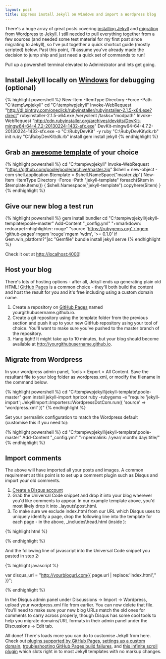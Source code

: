```yaml
---
layout: post
title: Express install Jekyll on Windows and import a Wordpress blog
---
```


There's a huge array of great posts covering [installing Jekyll](http://jekyll-windows.juthilo.com/) and [migrating](http://www.girliemac.com/blog/2013/12/27/wordpress-to-jekyll/) [from](http://blog.8thcolor.com/en/2014/05/migrate-from-wordpress/) [Wordpress](http://leopard.in.ua/2012/06/14/how-to-migrate-from-wordpress-to-jekyll/) [to](http://www.leemunroe.com/moving-wordpress-dreamhost-to-jekyll-github/) [Jekyll](http://paulstamatiou.com/how-to-wordpress-to-jekyll/). I still needed to pull everything together from a few sources (and needed some test material for my first post since migrating to Jekyll), so I've put together a quick shortcut guide (mostly scripted) below. Past this point, I'll assume you've already made the decision to jump ship and just need a quick set of commands to run!

Pull up a powershell terminal elevated to Administrator and lets get going.

Install Jekyll locally on [Windows](http://jekyll-windows.juthilo.com/) for debugging (optional)
---
{% highlight powershell %}
New-Item -ItemType Directory -Force -Path "C:\temp\wpjekyll"
cd "C:\temp\wpjekyll"
Invoke-WebRequest "http://dl.bintray.com/oneclick/rubyinstaller/rubyinstaller-2.1.5-x64.exe?direct"
rubyinstaller-2.1.5-x64.exe /verysilent /tasks="modpath"
Invoke-WebRequest "http://cdn.rubyinstaller.org/archives/devkits/DevKit-mingw64-64-4.7.2-20130224-1432-sfx.exe"
DevKit-mingw64-64-4.7.2-20130224-1432-sfx.exe -o "C:\RubyDevKit" -y
ruby "C:\RubyDevKit\dk.rb" init
ruby "C:\RubyDevKit\dk.rb" install
gem install jekyll
{% endhighlight %}

Grab an [awesome template](https://github.com/poole/poole) of your choice
---
{% highlight powershell %}
cd "C:\temp\wpjekyll"
Invoke-WebRequest "https://github.com/poole/poole/archive/master.zip"
$shell = new-object -com shell.application
$template = $shell.NameSpace("master.zip")
New-Item -ItemType Directory -Force -Path "jekyll-template"
foreach($item in $template.items()) { $shell.Namespace("jekyll-template").copyhere($item) }
{% endhighlight %}

Give our new blog a test run
---
{% highlight powershell %}
gem install bundler
cd "C:\temp\wpjekyll\jekyll-template\poole-master"
Add-Content "_config.yml" "`r`nmarkdown: redcarpet`r`nhighlighter: rouge"
"source 'https://rubygems.org'`r`ngem 'github-pages'`r`ngem 'rouge'`r`ngem 'wdm', '>= 0.1.0' if Gem.win_platform?"|sc "Gemfile"
bundle install
jekyll serve
{% endhighlight %}

Check it out at [http://localhost:4000](http://localhost:4000)!

Host your blog
---

There's lots of hosting options - after all, Jekyll ends up generating plain old HTML! [GitHub Pages](https://help.github.com/articles/using-jekyll-with-pages/) is a common choice - they'll both build the content and host the result for you and it's free including using a custom domain name.

1. Create a repository on [GitHub Pages](https://github.com/new) named yourgithubusername.github.io.
2. Create a git repository using the template folder from the previous section and push it up to your new GitHub repository using your tool of choice. You'll want to make sure you've pushed to the master branch of the repository.
3. Hang tight! It might take up to 10 minutes, but your blog should become available at http://yourgithubusername.github.io.

Migrate from Wordpress
---

In your wordpress admin panel, Tools > Export > All Content. Save the resultant file to your blog folder as wordpress.xml, or modify the filename in the command below.

{% highlight powershell %}
cd "C:\temp\wpjekyll\jekyll-template\poole-master"
gem install jekyll-import hpricot
ruby -rubygems -e "require 'jekyll-import'; JekyllImport::Importers::WordpressDotCom.run({ 'source' => 'wordpress.xml' })"
{% endhighlight %}

Set your permalink configuration to match the Wordpress default (customise this if you need to):

{% highlight powershell %}
cd "C:\temp\wpjekyll\jekyll-template\poole-master"
Add-Content "_config.yml" "`r`npermalink: /:year/:month/:day/:title/"
{% endhighlight %}

Import comments
---

The above will have imported all your posts and images. A common requirement at this point is to set up a comment plugin such as Disqus and import your old comments.

1. [Create a Disqus account](https://disqus.com/admin/signup/?utm_source=New-Site)
2. Grab the Universal Code snippet and drop it into your blog wherever you'd like comments to appear. In our example template above, you'd most likely drop it into _layouts\post.html.
3. To make sure we exclude index.html from our URL which Disqus uses to uniquely identify a page, drop the following line into the template for each page - in the above, _includes\head.html (inside <head></head>):

{% highlight html %}

<link rel="canonical" href="http://yourblogurl.com{{ page.url | replace:'index.html','' }}" />

{% endhighlight %}

And the following line of javascript into the Universal Code snippet you pasted in step 2:

{% highlight javascript %}

var disqus_url = "http://yourblogurl.com{{ page.url | replace:'index.html','' }}";

{% endhighlight %}

In the Disqus admin panel under Discussions -> Import -> Wordpress, upload your wordpress.xml file from earlier. You can now delete that file. You'll need to make sure your new blog URLs match the old ones for comments to carry across properly, though Disqus has some cool tools to help you migrate domains/URL formats in their admin panel under the Discussions -> Edit tab.

All done! There's loads more you can do to customise Jekyll from here. Check out [plugins supported by GitHub Pages](https://help.github.com/articles/using-jekyll-plugins-with-github-pages/), [settings up a custom domain](https://help.github.com/articles/setting-up-a-custom-domain-with-github-pages/#subdomains), [troubleshooting GitHub Pages build failures](https://help.github.com/articles/troubleshooting-github-pages-build-failures/), and [this infinite scroll plugin](http://infiniteajaxscroll.com/docs/getting-started.html) which slots right in to most Jekyll templates with no markup changes.